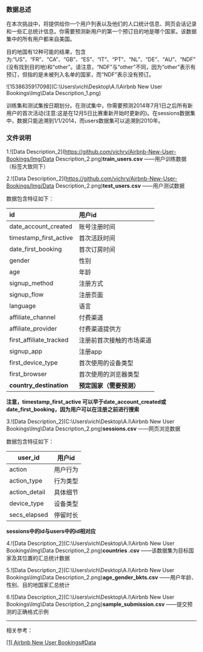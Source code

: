 ### 数据总述

在本次挑战中，将提供给你一个用户列表以及他们的人口统计信息、网页会话记录和一些汇总统计信息。你需要预测新用户的第一个预订目的地是哪个国家。该数据集中的所有用户都来自美国。 

目的地国有12种可能的结果，包含为:“US”、“FR”、“CA”、“GB”、“ES”、“IT”、“PT”、“NL”、“DE”、“AU”、“NDF”(没有找到目的地)和“other”。请注意，“NDF”与“other”不同，因为“other”表示有预订，但指的是未被列入名单的国家，而“NDF”表示没有预订。 

![1538635917098](C:\Users\vich\Desktop\A.I\Airbnb New User Bookings\Img\Data Description_1.png)

训练集和测试集按日期划分。在测试集中，你需要预测2014年7月1日之后所有新用户的首次活动(注意:这是在12月5日比赛重新开始时更新的)。在sessions数据集中，数据只能追溯到1/1/2014，而users数据集可以追溯到2010年。 

### 文件说明

1.![Data Description_2](https://github.com/vichry/Airbnb-New-User-Bookings/Img/Data Description_2.png)**train_users.csv** ——用户训练数据（标签大致同下）

2.![Data Description_2](https://github.com/vichry/Airbnb-New-User-Bookings/Img/Data Description_2.png)**test_users.csv** ——用户测试数据

数据包含特征如下：

| id                      | 用户id                   |
| :---------------------- | :----------------------- |
| date_account_created    | 账号注册时间             |
| timestamp_first_active  | 首次活跃时间             |
| date_first_booking      | 首次订房时间             |
| gender                  | 性别                     |
| age                     | 年龄                     |
| signup_method           | 注册方式                 |
| signup_flow             | 注册页面                 |
| language                | 语言                     |
| affiliate_channel       | 付费渠道                 |
| affiliate_provider      | 付费渠道提供方           |
| first_affiliate_tracked | 注册前首次接触的市场渠道 |
| signup_app              | 注册app                  |
| first_device_type       | 首次使用的设备类型       |
| first_browser           | 首次使用的浏览器类型     |
| **country_destination** | **预定国家（需要预测）** |

**注意，timestamp_first_active 可以早于date_account_created或date_first_booking，因为用户可以在注册之前进行搜索** 

3.![Data Description_2](C:\Users\vich\Desktop\A.I\Airbnb New User Bookings\Img\Data Description_2.png)**sessions.csv** ——网页浏览数据 

数据包含特征如下：

| user_id       | 用户id   |
| ------------- | -------- |
| action        | 用户行为 |
| action_type   | 行为类型 |
| action_detail | 具体细节 |
| device_type   | 设备类型 |
| secs_elapsed  | 停留时长 |

**sessions中的id与users中的id相对应**

4.![Data Description_2](C:\Users\vich\Desktop\A.I\Airbnb New User Bookings\Img\Data Description_2.png)**countries .csv** ——该数据集为目标国家及其位置的汇总统计数据 

5.![Data Description_2](C:\Users\vich\Desktop\A.I\Airbnb New User Bookings\Img\Data Description_2.png)**age_gender_bkts.csv** ——用户年龄、性别、目的地国家汇总统计 

6.![Data Description_2](C:\Users\vich\Desktop\A.I\Airbnb New User Bookings\Img\Data Description_2.png)**sample_submission.csv** ——提交预测的正确格式示例 

***

相关参考：

[[1] Airbnb New User Bookings#Data](https://www.kaggle.com/c/airbnb-recruiting-new-user-bookings/data)

